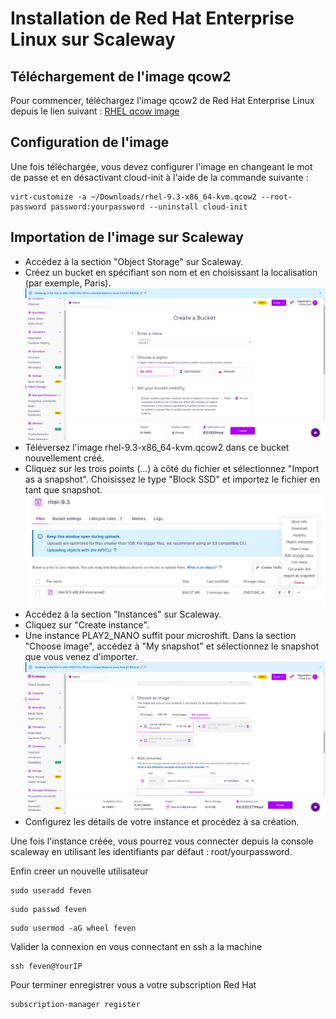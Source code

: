 # Installation de Red Hat Enterprise Linux sur Scaleway

## Téléchargement de l'image qcow2

Pour commencer, téléchargez l'image qcow2 de Red Hat Enterprise Linux depuis le lien suivant : 
[RHEL qcow image](https://access.redhat.com/downloads/content/479/ver=/rhel---9/9.3/x86_64/product-software)


## Configuration de l'image

Une fois téléchargée, vous devez configurer l'image en changeant le mot de passe et en désactivant cloud-init à l'aide de la commande suivante :

```shell
virt-customize -a ~/Downloads/rhel-9.3-x86_64-kvm.qcow2 --root-password password:yourpassword --uninstall cloud-init
```

## Importation de l'image sur Scaleway

- Accédez à la section "Object Storage" sur Scaleway.
- Créez un bucket en spécifiant son nom et en choisissant la localisation (par exemple, Paris).
![Object Storage](../images/create_bucket.png)
- Téléversez l'image rhel-9.3-x86_64-kvm.qcow2 dans ce bucket nouvellement créé.
- Cliquez sur les trois points (...) à côté du fichier et sélectionnez "Import as a snapshot". Choisissez le type "Block SSD" et importez le fichier en tant que snapshot.
![Import snapshot](../images/import-snapshot.png)
- Accédez à la section "Instances" sur Scaleway.
- Cliquez sur "Create instance".
- Une instance PLAY2_NANO suffit pour microshift. Dans la section "Choose image", accédez à "My snapshot" et sélectionnez le snapshot que vous venez d'importer.
![Create instance](../images/create-instance.png)
- Configurez les détails de votre instance et procédez à sa création.
 
Une fois l'instance créée, vous pourrez vous connecter depuis la console scaleway en utilisant les identifiants par défaut : root/yourpassword. 

Enfin creer un nouvelle utilisateur 

```shell
sudo useradd feven
```

```shell
sudo passwd feven
```

```shell
sudo usermod -aG wheel feven
```

Valider la connexion en vous connectant en ssh a la machine

```shell
ssh feven@YourIP
```

Pour terminer enregistrer vous a votre subscription Red Hat

```shell
subscription-manager register
```






